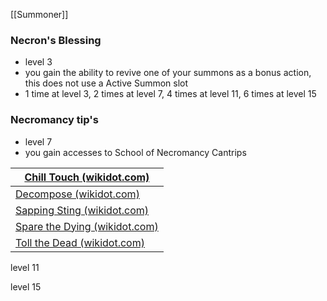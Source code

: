 [[Summoner]]


### Necron's Blessing 
- level 3
- you gain the ability to revive one of your summons as a bonus action, this does not use a Active Summon slot
- 1 time at level 3, 2 times at level 7, 4 times at level 11, 6 times at level 15

### Necromancy tip's
- level 7
- you gain accesses to School of Necromancy Cantrips

| [Chill Touch (wikidot.com)](https://dnd5e.wikidot.com/spell:chill-touch)             |
| ------------------------------------------------------------------------------------ |
| [Decompose (wikidot.com)](https://dnd5e.wikidot.com/spell:decompose)<br>             |
| [Sapping Sting (wikidot.com)](https://dnd5e.wikidot.com/spell:sapping-sting)<br>     |
| [Spare the Dying (wikidot.com)](https://dnd5e.wikidot.com/spell:spare-the-dying)<br> |
| [Toll the Dead (wikidot.com)](https://dnd5e.wikidot.com/spell:toll-the-dead)         |

level 11

level 15

